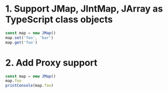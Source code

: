 # 1. Support JMap, JIntMap, JArray as TypeScript class objects

```ts
const map = new JMap()
map.set('foo', 'bar')
map.get('foo')
```

# 2. Add Proxy support

```ts
const map = new JMap()
map.foo
printConsole(map.foo)
```
